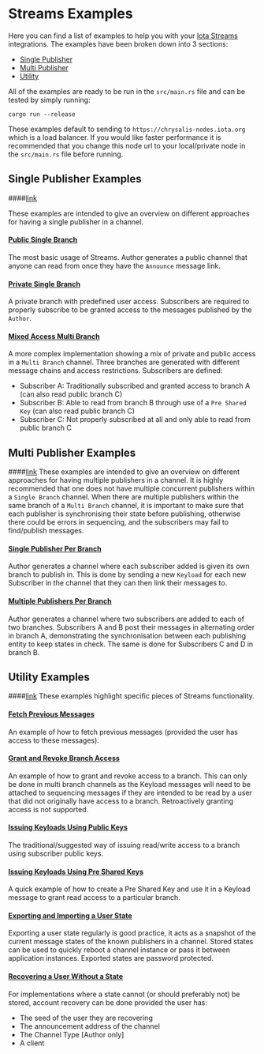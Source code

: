 # Streams Examples
Here you can find a list of examples to help you with your [Iota Streams](https://github.com/iotaledger/streams) 
integrations. The examples have been broken down into 3 sections:
 
- [Single Publisher](#single-publisher-examples) 
- [Multi Publisher](#multi-publisher-examples)
- [Utility](#utility-examples)

All of the examples are ready to be run in the `src/main.rs` file and can be tested by simply running: 

```
cargo run --release
```

These examples default to sending to `https://chrysalis-nodes.iota.org` which is a load balancer. If you 
would like faster performance it is recommended that you change this node url to your local/private node 
in the `src/main.rs` file before running. 

## Single Publisher Examples 
####[link](src/examples/single_publisher)

These examples are intended to give an overview on different approaches for having a single publisher 
in a channel. 

#### [Public Single Branch](src/examples/single_publisher/single_branch_public.rs)
The most basic usage of Streams. Author generates a public channel that anyone can read from once they
have the `Announce` message link.

#### [Private Single Branch](src/examples/single_publisher/single_branch_private.rs)
A private branch with predefined user access. Subscribers are required to properly subscribe to be granted
access to the messages published by the `Author`.

#### [Mixed Access Multi Branch](src/examples/single_publisher/multi_branch_mixed_privacy.rs)
A more complex implementation showing a mix of private and public access in a `Multi Branch` channel. Three 
branches are generated with different message chains and access restrictions. Subscribers are defined:
- Subscriber A: Traditionally subscribed and granted access to branch A (can also read public branch C)
- Subscriber B: Able to read from branch B through use of a `Pre Shared Key` (can also read public branch C)
- Subscriber C: Not properly subscribed at all and only able to read from public branch C


## Multi Publisher Examples 
####[link](src/examples/multi_publisher)
These examples are intended to give an overview on different approaches for having multiple publishers 
in a channel. It is highly recommended that one does not have multiple concurrent publishers within a 
`Single Branch` channel. When there are multiple publishers within the same branch of a `Multi Branch` 
channel, it is important to make sure that each publisher is synchronising their state before publishing, 
otherwise there could be errors in sequencing, and the subscribers may fail to find/publish messages. 

#### [Single Publisher Per Branch](src/examples/multi_publisher/single_pub_per_branch.rs)
Author generates a channel where each subscriber added is given its own branch to publish in. This is 
done by sending a new `Keyload` for each new Subscriber in the channel that they can then link their 
messages to.

#### [Multiple Publishers Per Branch](src/examples/multi_publisher/multi_pub_per_branch.rs)
Author generates a channel where two subscribers are added to each of two branches. Subscribers A and B 
post their messages in alternating order in branch A, demonstrating the synchronisation between each 
publishing entity to keep states in check. The same is done for Subscribers C and D in branch B. 


## Utility Examples 
####[link](src/examples/utility)
These examples highlight specific pieces of Streams functionality. 

#### [Fetch Previous Messages](src/examples/utility/fetch_prev.rs)
An example of how to fetch previous messages (provided the user has access to these messages).

#### [Grant and Revoke Branch Access](src/examples/utility/grant_and_revoke_access.rs)
An example of how to grant and revoke access to a branch. This can only be done in multi branch channels 
as the Keyload messages will need to be attached to sequencing messages if they are intended to be read 
by a user that did not originally have access to a branch. Retroactively granting access is not supported.  

#### [Issuing Keyloads Using Public Keys](src/examples/utility/pk_keyloads.rs)
The traditional/suggested way of issuing read/write access to a branch using subscriber public keys. 

#### [Issuing Keyloads Using Pre Shared Keys](src/examples/utility/psk_keyloads.rs)
A quick example of how to create a Pre Shared Key and use it in a Keyload message to grant read access
to a particular branch.

#### [Exporting and Importing a User State](src/examples/utility/state_recovery.rs)
Exporting a user state regularly is good practice, it acts as a snapshot of the current message states 
of the known publishers in a channel. Stored states can be used to quickly reboot a channel instance or 
pass it between application instances. Exported states are password protected. 

#### [Recovering a User Without a State](src/examples/utility/stateless_recovery.rs) 
For implementations where a state cannot (or should preferably not) be stored, account recovery can be
done provided the user has:
- The seed of the user they are recovering
- The announcement address of the channel 
- The Channel Type [Author only]
- A client
